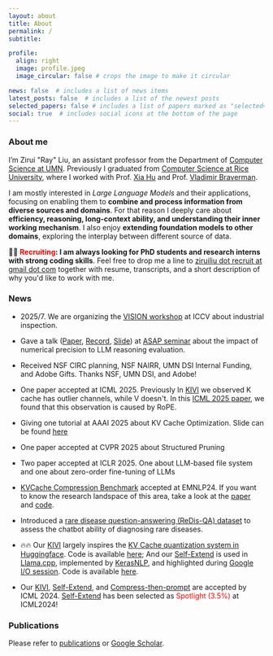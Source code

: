 ```yaml
---
layout: about
title: About
permalink: /
subtitle:

profile:
  align: right
  image: profile.jpeg
  image_circular: false # crops the image to make it circular

news: false  # includes a list of news items
latest_posts: false  # includes a list of the newest posts
selected_papers: false # includes a list of papers marked as "selected={true}"
social: true  # includes social icons at the bottom of the page
---
```


### About me

I’m Zirui "Ray" Liu, an assistant professor from the Department of [Computer Science at UMN](https://cse.umn.edu/cs). Previously I graduated from [Computer Science at Rice University](https://cs.rice.edu/), where I worked with Prof. [Xia Hu](https://cs.rice.edu/~xh37/index.html) and Prof. [Vladimir Braverman](https://www.cs.jhu.edu/~vova/).

I am mostly interested in *Large Language Models* and their applications, focusing on enabling them to **combine and process information from diverse sources and domains**.  For that reason I deeply care about **efficiency, reasoning, long-context ability, and understanding their inner working mechanism**. I also enjoy **extending foundation models to other domains**, exploring the interplay between different source of data.



<!-- - **Core LLM:** like improving long-context/reasoning/retrieval/memory ability; designing experiments to understand LLMs. -->

<!-- -  **Efficent LLM:** Making LLMs more accessible through hardware-aware approaches, like optmizing compression, implementation, training strategies.  -->

<!-- I strongly believe that a good system design requires a deep understanding of the workload, along with a thorough knowledge of the capabilities and limitations of current LLMs. -->

<!-- - **Extending Transformers beyond Text:** exploring the interplay between Transformers and various domains, like Graphs, Proteins, Gene, and Healthcare. -->

<!-- My core research interests lie in **large-scale machine learning and machine learning system**. I co-design algorithm and system, aiming to scale-up and/or accerlate machine learning models. Some examples include [LLM KV Cache quantization](https://arxiv.org/pdf/2402.02750), [randomized matrix mulplication](https://arxiv.org/abs/2305.15265), and [GNN quantization](https://openreview.net/pdf?id=vkaMaq95_rX). Besides MLsys, I am also interested in other **core problems/applications in LLMs like RAG, long context ability, and LLM safety.** -->


<!-- **<span style="color: red">I will join the CS Department at University of Minnesota Twin Cities as an Assistant Professor in Fall 2024</span>** -->

<!-- Feel free to reach out if you would like to collaborate on LLM, MLSys or on-device ML research. -->


📧📧 **<span style="color: red">Recruiting</span>: I am always looking for PhD students and research interns with strong coding skills**. Feel free to drop me a line to [ziruiliu dot recruit at gmail dot com](mailto:ziruiliu.recruit@gmail.com) together with resume, transcripts, and a short description of why you'd like to work with me.

### News

- 2025/7. We are organizing the [VISION workshop](https://vision-workshop.github.io/iccv-2025/) at ICCV about industrial inspection.

- Gave a talk ([Paper](https://arxiv.org/abs/2506.09501), [Record](https://www.youtube.com/watch?v=xtzACc7qbyI&feature=youtu.be), [Slide](https://asap-seminar.github.io/assets/slides/Numerical_Precision.pdf)) at [ASAP seminar](https://asap-seminar.github.io/) about the impact of numerical precision to LLM reasoning evaluation.

- Received NSF CIRC planning, NSF NAIRR, UMN DSI Internal Funding, and Adobe Gifts. Thanks NSF, UMN DSI, and Adobe!

- One paper accepted at ICML 2025. Previously In [KIVI](https://arxiv.org/pdf/2402.02750.pdf) we observed K cache has outlier channels, while V doesn't. In this [ICML 2025 paper](https://arxiv.org/abs/2502.01563), we found that this observation is caused by RoPE.

- Giving one tutorial at AAAI 2025 about KV Cache Optimization. Slide can be found [here](https://github.com/henryzhongsc/longctx_bench/issues/6)

- One paper accepted at CVPR 2025 about Structured Pruning

- Two paper accepted at ICLR 2025. One about LLM-based file system and one about zero-order fine-tuning of LLMs

- [KVCache Compression Benchmark](https://arxiv.org/pdf/2407.01527) accepted at EMNLP24. If you want to know the research landspace of this area, take a look at the [paper](https://arxiv.org/pdf/2407.01527) and [code](https://github.com/henryzhongsc/longctx_bench).

- Introduced a [rare disease question-answering (ReDis-QA) dataset](https://huggingface.co/datasets/guan-wang/ReDis-QA) to assess the chatbot ability of diagnosing rare diseases.

- 🔥🔥 Our [KIVI](https://arxiv.org/pdf/2402.02750.pdf) largely inspires the [KV Cache quantization system in Huggingface](https://huggingface.co/docs/transformers/main/en/internal/generation_utils#transformers.QuantizedCache). Code is available [here](https://github.com/jy-yuan/KIVI); And our [Self-Extend](https://arxiv.org/abs/2401.01325) is used in [Llama.cpp](https://github.com/ggerganov/llama.cpp/pull/4815), implemented by [KerasNLP](https://github.com/google-gemini/gemma-cookbook/blob/main/Gemma/Self_extend_Gemma.ipynb), and highlighted during [Google I/O session](https://www.youtube.com/watch?v=TV7qCk1dBWA&t=2025s). Code is available [here](https://github.com/datamllab/LongLM).


- Our [KIVI](https://arxiv.org/pdf/2402.02750.pdf), [Self-Extend](https://arxiv.org/abs/2401.01325), and [Compress-then-prompt](https://openreview.net/forum?id=muBJPCIqZT) are accepted by ICML 2024. [Self-Extend](https://arxiv.org/abs/2401.01325) has been selected as <span style="color: red"><span style="color: red">Spotlight (3.5%)</span></span> at ICML2024!


<!-- - Our [Memory-Efficient LLM fine-tuning](https://arxiv.org/abs/2305.15265) work is covered by [Rice CS New](https://csweb.rice.edu/news/rice-cs-xia-ben-hu-investigates-llms-and-likely-applications). -->

<!-- - Three paper accepted to Neurips 2023.

- Two paper accepted to TMLR.

- Twos papers accepted to ICML 2023.

- One paper accepted to MLSys 2023.

- Two papers accepted to Neurips 2022, DreamShard and GNN Benchmark (Benchmark track). -->


### Publications

Please refer to [publications](https://scholar.google.com/citations?user=0i1w_egAAAAJ) or [Google Scholar](https://scholar.google.com/citations?user=0i1w_egAAAAJ).